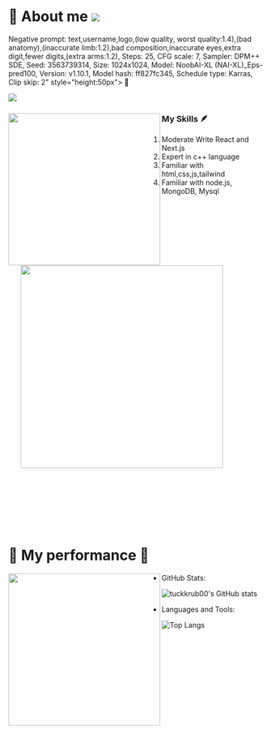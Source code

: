 # 🩷 About me <img src="chibi,solo,1girl,minato aqua,hololive,bangs,blue hair,multicolored hair,two-tone hair,long hair,purple eyes,breasts,ahoge,braid,streaked hair,colored inner hair,twintails,bow,pink hair,purple hair,ribbon,blunt bangs,medium breasts,hair ribbon,blue ribbon,hair ornament,<lora:Kei_Style_noob-4:1">
Negative prompt: text,username,logo,(low quality, worst quality:1.4),(bad anatomy),(inaccurate limb:1.2),bad composition,inaccurate eyes,extra digit,fewer digits,(extra arms:1.2),
Steps: 25, CFG scale: 7, Sampler: DPM++ SDE, Seed: 3563739314, Size: 1024x1024, Model: NoobAI-XL (NAI-XL)_Eps-pred100, Version: v1.10.1, Model hash: ff827fc345, Schedule type: Karras, Clip skip: 2" style="height:50px"> 🩷 


<img src="https://readme-typing-svg.herokuapp.com?font=Fira+Code&pause=1000&color=F756EE&background=FFADFA00&random=false&width=800&lines=Welcome!+to+my+profile🩷🩷🩷;Nice+to+meet+you🩷🩷🩷;" />



<div >
      <div>
        <img align="left" src="https://i.pinimg.com/564x/cf/18/ad/cf18ad23ee246a4f9db0d2c9077e9c7d.jpg" width="300"> 
      </div>

  <div>
    <h3>
            My Skills 🪶     
    </h3>
    <ol>
        <li>
          Moderate Write React and Next.js
        </li>
        <li>
            Expert in c++ language
          </li>
        <li>
            Familiar with html,css,js,tailwind
          </li>
      <li>
            Familiar with node.js, MongoDB, Mysql
          </li>
          <img src="https://skillicons.dev/icons?i=js,html,css,cpp,nodejs,nextjs,postgres,react,tailwind,ts" width="400">
    </ol>
        
  </div>
</div>
<br>
<br>
<br>
<br>
<br>
<br>


# 🩷 My performance 🩷


<div>
      <img align="left" src="https://i.pinimg.com/736x/4e/79/5b/4e795b697a15d54159e67132ea04b9ad.jpg" width="300" >
</div>      


- GitHub Stats:
  
![tuckkrub00's GitHub stats](https://github-readme-stats.vercel.app/api?username=tuckkrub00&show_icons=true&theme=radical)

- Languages and Tools:
  
![Top Langs](https://github-readme-stats.vercel.app/api/top-langs/?username=tuckkrub00&layout=compact&theme=radical)




